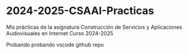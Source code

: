 # 2024-2025-CSAAI-Practicas

Mis prácticas de la asignatura Construcción de Servicios y Aplicaciones Audiovisuales en Internet Curso 2024-2025

Probando probando vscode github repo